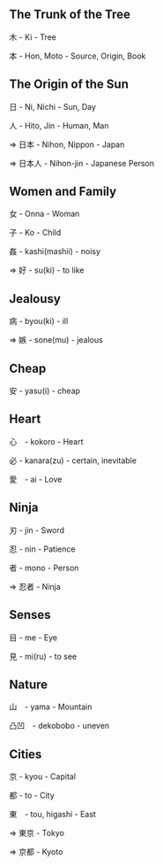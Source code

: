 ## The Trunk of the Tree 

木 - Ki - Tree

本 - Hon, Moto - Source, Origin, Book

## The Origin of the Sun

日 - Ni, Nichi - Sun, Day

人 - Hito, Jin - Human, Man

=> 日本 - Nihon, Nippon - Japan

=> 日本人 - Nihon-jin - Japanese Person


## Women and Family

女 - Onna - Woman

子 - Ko - Child

姦 - kashi(mashii) - noisy

=> 好 - su(ki) - to like

## Jealousy

病 - byou(ki) - ill
	
=> 嫉 - sone(mu) - jealous

## Cheap

安 - yasu(i) - cheap

## Heart 

心　- kokoro - Heart

必 - kanara(zu) - certain, inevitable

愛　- ai - Love

## Ninja

刃 - jin - Sword

忍 - nin - Patience

者 - mono - Person

=> 忍者 - Ninja
　
## Senses

目 - me - Eye

見 - mi(ru) - to see

## Nature

山　- yama - Mountain

凸凹　- dekobobo - uneven

## Cities

京 - kyou - Capital

都 - to - City

東　- tou, higashi - East

=> 東京 - Tokyo 

=> 京都 - Kyoto 
